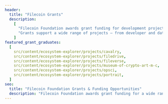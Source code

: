```yaml
---
header:
  title: "Filecoin Grants"
  description:
    [
      "Filecoin Foundation awards grant funding for development projects to foster a more decentralized, efficient, and robust foundation for humanity’s information.",
      "Grants support a wide range of projects — from developer and data tooling and integrations to applications and research — that benefit ecosystem participants like developers and storage providers.",
    ]
featured_grant_graduates:
  [
    src/content/ecosystem-explorer/projects/cavalry,
    src/content/ecosystem-explorer/projects/filedrive,
    src/content/ecosystem-explorer/projects/fileverse,
    src/content/ecosystem-explorer/projects/museum-of-crypto-art-m-c,
    src/content/ecosystem-explorer/projects/opsci,
    src/content/ecosystem-explorer/projects/portrait,
  ]
seo:
  title: "Filecoin Foundation Grants & Funding Opportunities"
  description: "Filecoin Foundation awards grant funding for a wide range of projects –– from developer and data tooling and integrations to applications and research."
---
```

